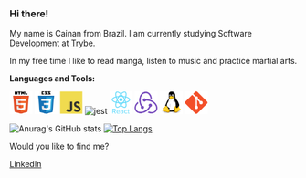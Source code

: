 ### Hi there!

<!--
**Cainan6697/Cainan6697** is a ✨ _special_ ✨ repository because its `README.md` (this file) appears on your GitHub profile.
-->
My name is Cainan from Brazil. 
I am currently studying Software Development at [Trybe](https://www.betrybe.com/).

In my free time I like to read mangá, listen to music and practice martial arts.

**Languages and Tools:**  

<p align="left">
  <img src="https://raw.githubusercontent.com/devicons/devicon/master/icons/html5/html5-original-wordmark.svg" alt="html5" width="40" height="40"/>
  <img src="https://raw.githubusercontent.com/devicons/devicon/master/icons/css3/css3-original-wordmark.svg" alt="css3" width="40" height="40"/>
  <img src="https://raw.githubusercontent.com/devicons/devicon/master/icons/javascript/javascript-original.svg" alt="javascript" width="40" height="40"/>
  <img src="https://www.learnstorybook.com/intro-to-storybook/logo-jest.png" alt="jest" width="40" height="40" />
  <img src="https://raw.githubusercontent.com/devicons/devicon/master/icons/react/react-original-wordmark.svg" alt="react" width="40" height="40"/>
  <img src="https://raw.githubusercontent.com/devicons/devicon/master/icons/redux/redux-original.svg" alt="redux" width="40" height="40"/>
  <img src="https://raw.githubusercontent.com/devicons/devicon/master/icons/linux/linux-original.svg" alt="linux" width="40" height="40" />
  <img src="https://raw.githubusercontent.com/devicons/devicon/master/icons/git/git-original.svg" alt="git" width="40" height="40"/> 
<!--  <img src="https://raw.githubusercontent.com/devicons/devicon/master/icons/mysql/mysql-original-wordmark.svg" alt="mysql" width="40" height="40"/> -->
<!--  <img src="https://raw.githubusercontent.com/devicons/devicon/master/icons/mongodb/mongodb-original-wordmark.svg" alt="mongodb" width="40" height="40"/>  -->
<!--  <img src="https://raw.githubusercontent.com/devicons/devicon/master/icons/nodejs/nodejs-original-wordmark.svg" alt="nodejs" width="40" height="40"/>  -->
<!--  <img src="https://raw.githubusercontent.com/devicons/devicon/master/icons/express/express-original-wordmark.svg" alt="express" width="40" height="40"/>  -->
</p>

![Anurag's GitHub stats](https://github-readme-stats.vercel.app/api?username=Cainan6697&show_icons=true&theme=radical) [![Top Langs](https://github-readme-stats.vercel.app/api/top-langs/?username=Cainan6697&layout=compact&theme=radical)](https://github.com/anuraghazra/github-readme-stats)

Would you like to find me?

[LinkedIn](https://www.linkedin.com/in/cainan-coutinho/)
